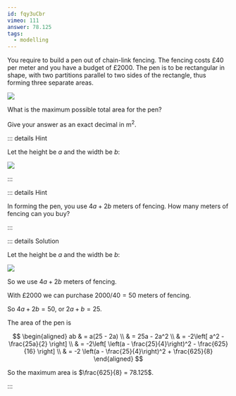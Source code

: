 ```yaml
---
id: fqy3uCbr
vimeo: 111
answer: 78.125
tags:
  - modelling
---
```


You require to build a pen out of chain-link fencing. The fencing costs $£40$
per meter and you have a budget of $£2000$. The pen is to be rectangular in
shape, with two partitions parallel to two sides of the rectangle, thus forming
three separate areas.

![](/img/learn/quad-33.svg)

What is the maximum possible total area for the pen?

Give your answer as an exact decimal in $\text{m}^2$.

<AnswerInput :answer="$frontmatter.answer" />

::: details Hint

Let the height be $a$ and the width be $b$:

![](/img/learn/quad-34.svg)

:::

::: details Hint

In forming the pen, you use $4a + 2b$ meters of fencing. How many meters of
fencing can you buy?

:::

::: details Solution

Let the height be $a$ and the width be $b$:

![](/img/learn/quad-34.svg)

So we use $4a + 2b$ meters of fencing.

With $£2000$ we can purchase $2000/40 = 50$ meters of fencing.

So $4a + 2b = 50$, or $2a + b = 25$.

The area of the pen is

$$
\begin{aligned}
ab & = a(25 - 2a) \\
& = 25a - 2a^2 \\
& = -2\left[ a^2 - \frac{25a}{2} \right] \\
& = -2\left[ \left(a - \frac{25}{4}\right)^2 - \frac{625}{16} \right] \\
& = -2 \left(a - \frac{25}{4}\right)^2 + \frac{625}{8}
\end{aligned}
$$

So the maximum area is $\frac{625}{8} = 78.125$.

:::
